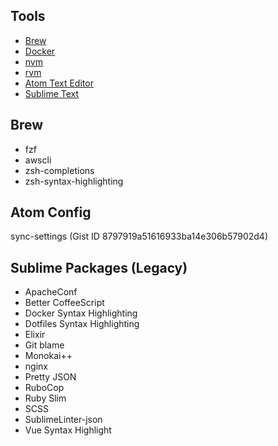 Tools
-------
* [Brew](https://brew.sh/)
* [Docker](https://www.docker.com/)
* [nvm](https://github.com/creationix/nvm)
* [rvm](https://rvm.io/rvm/install)
* [Atom Text Editor](https://atom.io/)
* [Sublime Text](https://www.sublimetext.com/)


Brew
----

* fzf
* awscli
* zsh-completions
* zsh-syntax-highlighting


Atom Config
-----------
sync-settings (Gist ID 8797919a51616933ba14e306b57902d4)


Sublime Packages (Legacy)
----------------

* ApacheConf
* Better CoffeeScript
* Docker Syntax Highlighting
* Dotfiles Syntax Highlighting
* Elixir
* Git blame
* Monokai++
* nginx
* Pretty JSON
* RuboCop
* Ruby Slim
* SCSS
* SublimeLinter-json
* Vue Syntax Highlight
